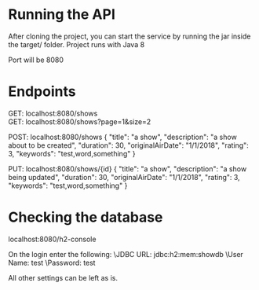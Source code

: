 # Running the API

After cloning the project, you can start the service by running the jar inside the target/ folder. Project runs with Java 8

Port will be 8080

# Endpoints
GET: localhost:8080/shows\
GET: localhost:8080/shows?page=1&size=2

POST: localhost:8080/shows
\{
    "title": "a show",
    "description": "a show about to be created",
    "duration": 30,
    "originalAirDate": "1/1/2018",
    "rating": 3,
    "keywords": "test,word,something"
}

PUT: localhost:8080/shows/{id}
\{
    "title": "a show",
    "description": "a show being updated",
    "duration": 30,
    "originalAirDate": "1/1/2018",
    "rating": 3,
    "keywords": "test,word,something"
}

# Checking the database
localhost:8080/h2-console

On the login enter the following:
\JDBC URL: jdbc:h2:mem:showdb
\User Name: test
\Password: test

All other settings can be left as is.